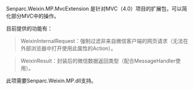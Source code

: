  Senparc.Weixin.MP.MvcExtension 是针对MVC（4.0）项目的扩展包，可以简化部分MVC中的操作。
 
 目前提供的功能有：
 
 
 >WeixinInternalRequest：强制过滤非来自微信客户端的网页请求（无法在外部浏览器中打开使用此属性的Action）。
 
 
 >WeixinResult：封装后的微信数据返回类型（配合MessageHandler使用）。
 
 
 此项需要Senparc.Weixin.MP.dll支持。
